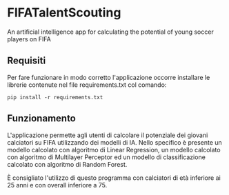 # FIFATalentScouting
An artificial intelligence app for calculating the potential of young soccer players on FIFA

## Requisiti
Per fare funzionare in modo corretto l'applicazione occorre installare le librerie contenute nel file requirements.txt col comando:

```
pip install -r requirements.txt
```


## Funzionamento

L'applicazione permette agli utenti di calcolare il potenziale dei giovani calciatori su FIFA utilizzando dei modelli di IA.
Nello specifico è presente un modello calcolato con algoritmo di Linear Regression, un modello calcolato con algoritmo di Multilayer Perceptor ed un modello di classificazione calcolato con algoritmo di Random Forest.

È consigliato l'utilizzo di questo programma con calciatori di età inferiore ai 25 anni e con overall inferiore a 75.
